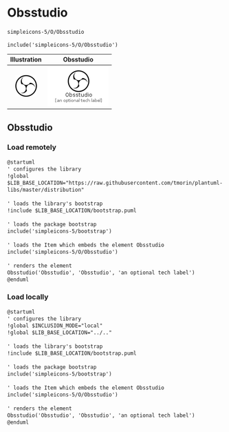 # Obsstudio


```text
simpleicons-5/O/Obsstudio
```

```text
include('simpleicons-5/O/Obsstudio')
```



| Illustration | Obsstudio |
| :---: | :---: |
| ![illustration for Illustration](../../simpleicons-5/O/Obsstudio.png) | ![illustration for Obsstudio](../../simpleicons-5/O/Obsstudio.Local.png) |




## Obsstudio

### Load remotely
```plantuml
@startuml
' configures the library
!global $LIB_BASE_LOCATION="https://raw.githubusercontent.com/tmorin/plantuml-libs/master/distribution"

' loads the library's bootstrap
!include $LIB_BASE_LOCATION/bootstrap.puml

' loads the package bootstrap
include('simpleicons-5/bootstrap')

' loads the Item which embeds the element Obsstudio
include('simpleicons-5/O/Obsstudio')

' renders the element
Obsstudio('Obsstudio', 'Obsstudio', 'an optional tech label')
@enduml
```

### Load locally
```plantuml
@startuml
' configures the library
!global $INCLUSION_MODE="local"
!global $LIB_BASE_LOCATION="../.."

' loads the library's bootstrap
!include $LIB_BASE_LOCATION/bootstrap.puml

' loads the package bootstrap
include('simpleicons-5/bootstrap')

' loads the Item which embeds the element Obsstudio
include('simpleicons-5/O/Obsstudio')

' renders the element
Obsstudio('Obsstudio', 'Obsstudio', 'an optional tech label')
@enduml
```

